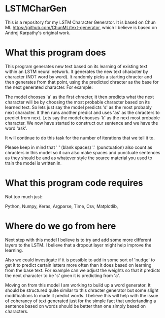 # LSTMCharGen
This is a repository for my LSTM Character Generator. It is based on Chun ML https://github.com/ChunML/text-generator, which I believe is based on Andrej Karpathy's original work.

# What this program does
This program generates new text based on its learning of existing text within an LSTM neural network. It generates the new text character by character (NOT word by word). It randomly picks a starting chracter and then generates from that point, using the predicted chracter as the base for the next generated character. For example:

The model chooses 'a' as the first chracter, it then predicts what the next character will be by choosing the most probable character based on its learned text. So lets just say the model predicts 's' as the most probably next character. It then runs another predict and uses 'as' as the chracters to predict from next. Lets say the model chooses 'k' as the next most probable character. We now have started to construct our sentence and we have the word 'ask'.

It will continue to do this task for the number of iterations that we tell it to. 

Please keep in mind that ' ' (blank spaces) '.' (punctuation) also count as chracters in this model so it can also make spaces and punctuate sentences as they should be and as whatever style the source material you used to train the model is written in.

# What this program code requires
Not too much just:

Python, 
Numpy, 
Keras, 
Argparse, 
Time, 
Csv, 
Matplotlib, 

# Where do we go from here
Next step with this model I believe is to try and add some more different layers to the LSTM. I believe that a dropout layer might help improve the learning. 

Also we could investigate if it is possible to add in some sort of 'nudge' to get it to predict certain letters more often than it does based on learning from the base text. For example can we adjust the weights so that it predicts the next character to be 's' given it is predicting from 'a'.

Moving on from this model I am working to build up a word generator. It should be structured quite similar to this chracter generator but some slight modifications to made it predict words. I believe this will help with the issue of coherancy of text generated just for the simple fact that undertanding a sentence based on words should be better than one simply based on characters.
